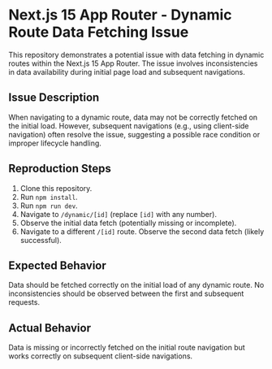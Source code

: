 # Next.js 15 App Router - Dynamic Route Data Fetching Issue

This repository demonstrates a potential issue with data fetching in dynamic routes within the Next.js 15 App Router.  The issue involves inconsistencies in data availability during initial page load and subsequent navigations.

## Issue Description

When navigating to a dynamic route, data may not be correctly fetched on the initial load.  However, subsequent navigations (e.g., using client-side navigation) often resolve the issue, suggesting a possible race condition or improper lifecycle handling.

## Reproduction Steps

1. Clone this repository.
2. Run `npm install`.
3. Run `npm run dev`.
4. Navigate to `/dynamic/[id]` (replace `[id]` with any number).
5. Observe the initial data fetch (potentially missing or incomplete).
6. Navigate to a different `/[id]` route.  Observe the second data fetch (likely successful).

## Expected Behavior

Data should be fetched correctly on the initial load of any dynamic route. No inconsistencies should be observed between the first and subsequent requests.

## Actual Behavior

Data is missing or incorrectly fetched on the initial route navigation but works correctly on subsequent client-side navigations.